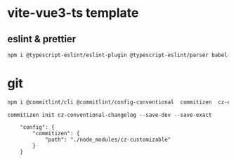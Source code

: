 # vite-vue3-ts template

## eslint & prettier

```sh
npm i @typescript-eslint/eslint-plugin @typescript-eslint/parser babel-eslint @vue/eslint-config-prettier @vue/eslint-config-typescript eslint  eslint-config-prettier eslint-plugin-prettier eslint-plugin-vue prettier -D
```

# git

```sh
npm i @commitlint/cli @commitlint/config-conventional  commitizen  cz-conventional-changelog cz-customizable -D
```

```
commitizen init cz-conventional-changelog --save-dev --save-exact
```

```
    "config": {
        "commitizen": {
            "path": "./node_modules/cz-customizable"
        }
    }
```
